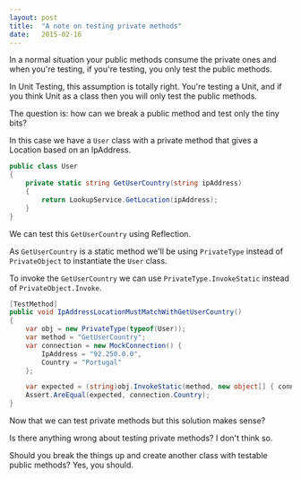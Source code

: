 ```yaml
---
layout: post
title:  "A note on testing private methods"
date:   2015-02-16
---
```


In a normal situation your public methods consume the private ones and when you're testing, 
if you're testing, you only test the public methods.

In Unit Testing, this assumption is totally right. You're testing a Unit, and if you think Unit as a class
then you will only test the public methods.

The question is: how can we break a public method and test only the tiny bits?

In this case we have a `User` class with a private method that gives a Location based on an IpAddress.

```csharp
public class User
{
    private static string GetUserCountry(string ipAddress)
    {
        return LookupService.GetLocation(ipAddress);
    }
}
```

We can test this `GetUserCountry` using Reflection.

As `GetUserCountry` is a static method we'll be using `PrivateType`
instead of `PrivateObject` to instantiate the `User` class.

To invoke the `GetUserCountry` we can use `PrivateType.InvokeStatic` instead of `PrivateObject.Invoke`.

```csharp
[TestMethod]
public void IpAddressLocationMustMatchWithGetUserCountry()
{    
    var obj = new PrivateType(typeof(User));
    var method = "GetUserCountry";
    var connection = new MockConnection() { 
        IpAddress = "92.250.0.0", 
        Country = "Portugal"
    };

    var expected = (string)obj.InvokeStatic(method, new object[] { connection.IpAddress });
    Assert.AreEqual(expected, connection.Country);
}
```

Now that we can test private methods but this solution makes sense?

Is there anything wrong about testing private methods? I don't think so.

Should you break the things up and create another class with testable public methods? Yes, you should.

